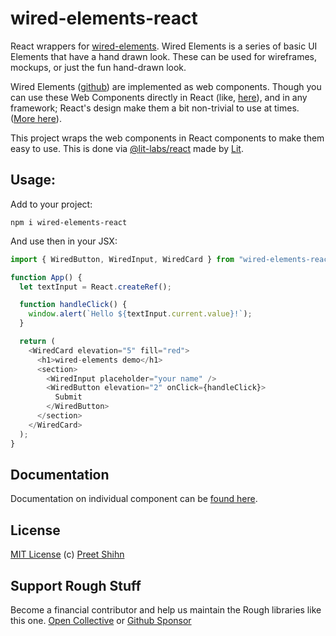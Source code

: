 # wired-elements-react
React wrappers for [wired-elements](https://wiredjs.com). Wired Elements is a series of basic UI Elements that have a hand drawn look. These can be used for wireframes, mockups, or just the fun hand-drawn look. 

Wired Elements ([github](https://github.com/rough-stuff/wired-elements)) are implemented as web components. Though you can use these Web Components directly in React (like, [here](https://codesandbox.io/s/xrll5wyl8w)), and in any framework; React's design make them a bit non-trivial to use at times. ([More here](https://custom-elements-everywhere.com/#react)).

This project wraps the web components in React components to make them easy to use. This is done via [@lit-labs/react](https://github.com/lit/lit/tree/main/packages/labs/react) made by [Lit](https://lit.dev/).

## Usage: 

Add to your project:
```
npm i wired-elements-react
```

And use then in your JSX:
```javascript
import { WiredButton, WiredInput, WiredCard } from "wired-elements-react";

function App() {
  let textInput = React.createRef();

  function handleClick() {
    window.alert(`Hello ${textInput.current.value}!`);
  }

  return (
    <WiredCard elevation="5" fill="red">
      <h1>wired-elements demo</h1>
      <section>
        <WiredInput placeholder="your name" />
        <WiredButton elevation="2" onClick={handleClick}>
          Submit
        </WiredButton>
      </section>
    </WiredCard>
  );
}
```

## Documentation

Documentation on individual component can be [found here](https://github.com/rough-stuff/wired-elements/tree/master/docs).

## License
[MIT License](https://github.com/rough-stuff/wired-elements/blob/master/LICENSE) (c) [Preet Shihn](https://twitter.com/preetster)

## Support Rough Stuff

Become a financial contributor and help us maintain the Rough libraries like this one. [Open Collective](https://opencollective.com/rough) or [Github Sponsor](https://github.com/sponsors/pshihn)